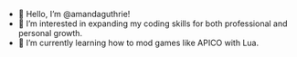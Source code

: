 - 👋 Hello, I’m @amandaguthrie!
- 👀 I’m interested in expanding my coding skills for both professional and personal growth.
- 🌱 I’m currently learning how to mod games like APICO with Lua.
